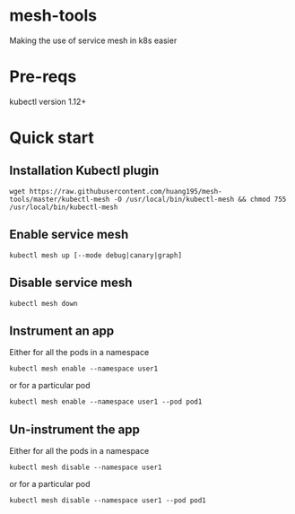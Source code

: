 # mesh-tools

Making the use of service mesh in k8s easier

# Pre-reqs

kubectl version 1.12+

# Quick start

## Installation Kubectl plugin

```
wget https://raw.githubusercontent.com/huang195/mesh-tools/master/kubectl-mesh -O /usr/local/bin/kubectl-mesh && chmod 755 /usr/local/bin/kubectl-mesh
```

## Enable service mesh 

```
kubectl mesh up [--mode debug|canary|graph]
```

## Disable service mesh

```
kubectl mesh down
```

## Instrument an app

Either for all the pods in a namespace

```
kubectl mesh enable --namespace user1
```

or for a particular pod

```
kubectl mesh enable --namespace user1 --pod pod1
```

## Un-instrument the app

Either for all the pods in a namespace
```
kubectl mesh disable --namespace user1
```

or for a particular pod

```
kubectl mesh disable --namespace user1 --pod pod1
```
